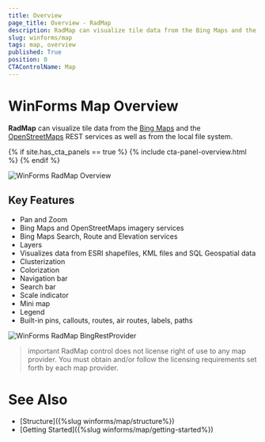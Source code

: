 ```yaml
---
title: Overview
page_title: Overview - RadMap
description: RadMap can visualize tile data from the Bing Maps and the OpenStreetMaps REST services as well as from the local file system.
slug: winforms/map
tags: map, overview
published: True
position: 0 
CTAControlName: Map
---
```


# WinForms Map Overview

__RadMap__ can visualize tile data from the [Bing Maps](https://www.bingmapsportal.com/) and the [OpenStreetMaps](http://wiki.openstreetmap.org/wiki/API) REST services as well as from the local file system. 

{% if site.has_cta_panels == true %}
{% include cta-panel-overview.html %}
{% endif %}

![WinForms RadMap Overview](images/map-overview001.png)

## Key Features

* Pan and Zoom
* Bing Maps and OpenStreetMaps imagery services
* Bing Maps Search, Route and Elevation services
* Layers
* Visualizes data from ESRI shapefiles, KML files and SQL Geospatial data
* Clusterization
* Colorization
* Navigation bar
* Search bar
* Scale indicator
* Mini map
* Legend
* Built-in pins, callouts, routes, air routes, labels, paths

![WinForms RadMap BingRestProvider](images/map-overview002.png)

>important RadMap control does not license right of use to any map provider. You must obtain and/or follow the licensing requirements set forth by each map provider. 
>

# See Also 
* [Structure]({%slug winforms/map/structure%})
* [Getting Started]({%slug winforms/map/getting-started%})

